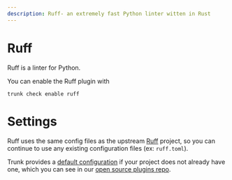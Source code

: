 ```yaml
---
description: Ruff- an extremely fast Python linter witten in Rust
---
```


# Ruff

Ruff is a linter for Python.

You can enable the Ruff plugin with

```shell
trunk check enable ruff
```

# Settings

Ruff uses the same config files as the 
upstream [Ruff]() project, so you can continue to use any
existing configuration files (ex: `ruff.toml`).

Trunk provides a [default configuration](https://github.com/trunk-io/plugins/tree/main/linters/ruff) if your project does not already have one,
which you can see in our [open source plugins repo](https://github.com/trunk-io/plugins/tree/main).
